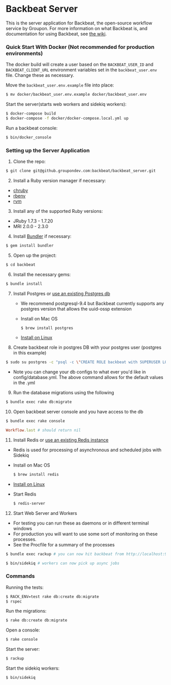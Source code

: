 # Backbeat Server

This is the server application for Backbeat, the open-source workflow service by Groupon. For more information on what Backbeat is, and documentation for using Backbeat, see [the wiki](https://github.groupondev.com/backbeat/backbeat_server/wiki).

### Quick Start With Docker (Not recommended for production environments)

The docker build will create a user based on the `BACKBEAT_USER_ID` and `BACKBEAT_CLIENT_URL`
environment variables set in the `backbeat_user.env` file. Change these as necessary.

Move the `backbeat_user.env.example` file into place:

```bash
$ mv docker/backbeat_user.env.example docker/backbeat_user.env
```

Start the server(starts web workers and sidekiq workers):

```bash
$ docker-compose build
$ docker-compose -f docker/docker-compose.local.yml up
```

Run a backbeat console:

```bash
$ bin/docker_console
```

### Setting up the Server Application

1. Clone the repo:

  ```bash
  $ git clone git@github.groupondev.com:backbeat/backbeat_server.git
  ```

2. Install a Ruby version manager if necessary:
  - [chruby](https://github.com/postmodern/chruby#install)
  - [rbenv](https://github.com/sstephenson/rbenv/#installation)
  - [rvm](https://rvm.io/rvm/install/)

3. Install any of the supported Ruby versions:
  - JRuby 1.7.3 - 1.7.20
  - MRI 2.0.0 - 2.3.0

4. Install [Bundler](http://gembundler.com/) if necessary:

  ```bash
  $ gem install bundler
  ```

5. Open up the project:

  ```bash
  $ cd backbeat
  ```

6. Install the necessary gems:

  ```bash
  $ bundle install
  ```

7. Install Postgres or [use an existing Postgres db](https://github.groupondev.com/backbeat/backbeat_server/wiki/Customize-Backbeat#postgres)
 	- We recommend postgresql-9.4 but Backbeat currently supports any postgres version that allows the uuid-ossp extension
	- Install on Mac OS

      ```bash
      $ brew install postgres
      ```
    - [Install on Linux](http://www.postgresql.org/download/linux/)

8. Create backbeat role in postgres DB with your postgres user (postgres in this example)

  ```bash
  $ sudo su postgres -c "psql -c \"CREATE ROLE backbeat with SUPERUSER LOGIN PASSWORD 'backbeat'\";"
  ```
  -  Note you can change your db configs to what ever you'd like in config/database.yml. The above command allows for the default values in the .yml

9. Run the database migrations using the following

  ```bash
  $ bundle exec rake db:migrate
  ```
10. Open backbeat server console and you have access to the db

  ```bash
  $ bundle exec rake console
  ```
  
  ```ruby
  Workflow.last # should return nil
  ```
11. Install Redis or [use an existing Redis instance](https://github.groupondev.com/backbeat/backbeat_server/wiki/Customize-Backbeat#redis)
  - Redis is used for processing of asynchronous and scheduled jobs with Sidekiq
  - Install on Mac OS

  	```bash
    $ brew install redis
    ```
  - [Install on Linux](http://redis.io/topics/quickstart)
  - Start Redis

    ```bash
    $ redis-server
    ```
12. Start Web Server and Workers
  - For testing you can run these as daemons or in different terminal windows
  - For production you will want to use some sort of monitoring on these processes.
  - See the Procfile for a summary of the processes

  ```bash
  $ bundle exec rackup # you can now hit backbeat from http://localhost:9292 or expose the port externally
  ```

  ```bash
  $ bin/sidekiq # workers can now pick up async jobs
  ```

### Commands

Running the tests:

```bash
$ RACK_ENV=test rake db:create db:migrate
$ rspec
```

Run the migrations:

```bash
$ rake db:create db:migrate
```

Open a console:

```bash
$ rake console
```

Start the server:

```bash
$ rackup
```

Start the sidekiq workers:

```bash
$ bin/sidekiq
```
